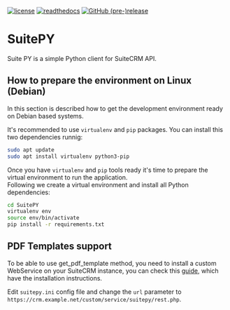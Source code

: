 [![license](https://img.shields.io/github/license/sanchezfauste/SuitePY.svg?style=flat-square)](LICENSE)
[![readthedocs](https://readthedocs.org/projects/suitepy/badge/?version=latest&style=flat-square)](https://suitepy.readthedocs.io/en/latest/)
[![GitHub (pre-)release](https://img.shields.io/github/release/sanchezfauste/SuitePY/all.svg?style=flat-square)](https://github.com/sanchezfauste/SuitePY/releases/latest)

# SuitePY

Suite PY is a simple Python client for SuiteCRM API.

## How to prepare the environment on Linux (Debian)
In this section is described how to get the development environment ready on Debian based systems.

It's recommended to use `virtualenv` and `pip` packages. You can install this two dependencies runnig:
```bash
sudo apt update
sudo apt install virtualenv python3-pip
```

Once you have `virtualenv` and `pip` tools ready it's time to prepare the virtual environment to run the application.  
Following we create a virtual environment and install all Python dependencies:
```bash
cd SuitePY
virtualenv env
source env/bin/activate
pip install -r requirements.txt
```

## PDF Templates support
To be able to use get_pdf_template method, you need to install a custom WebService on your SuiteCRM instance, you can check this [guide](https://github.com/joelbtactic/SuitePY-service/blob/improvements/README.md), which have the installation instructions.

Edit `suitepy.ini` config file and change the `url` parameter to `https://crm.example.net/custom/service/suitepy/rest.php`.
